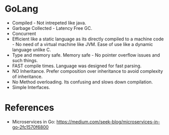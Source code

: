 # GoLang
* Compiled - Not intrepeted like java.
* Garbage Collected - Latency Free GC.
* Concurrent
* Efficient like a static language as its directly compiled to a machine code - No need of a virtual machine like JVM. Ease of use like a dynamic language unlike C.
* Type and memory safe. Memory safe - No pointer overflow issues and such things.
* FAST compile times. Language was designed for fast parsing.
* NO Inheritance. Prefer composition over inheritance to avoid complexity of inheritance.
* No Method overloading. Its confusing and slows down compilation.
* Simple Interfaces.


# References
* Microservices in Go: https://medium.com/seek-blog/microservices-in-go-2fc1570f6800
